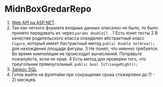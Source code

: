 # MidnBoxGredarRepo
1. [Web API на ASP.NET](https://github.com/gredar11/CookingIsSimpleWebApi "ссылка на репозиторий"). 
2. Так как четкого формата входных данных описанно не было, то было принято передавать их через ```params double[] ```.
  1 Есть юнит тесты
  2 В качестве родительского класса определен абстрактный класс ```Figure```, который имеет бастрактный метод ```public double GetArea();``` для нахождения площади фигуры.
  3 Не понял, что именно требуется. Во время компиляции не происходит вычислений. Поправьте пожалуйста, если не прав.
  4 Есть метод для проверки того, что треугольник прямоугольный. ```public bool IsTriangeRight();```
3. [Запрос SQL](https://github.com/gredar11/MidnBoxGredarRepo/blob/master/Question3.sql)
4. Готов выйти на фуллтайм при сокращении срока стажировки до (1 - 2) месяцев.
